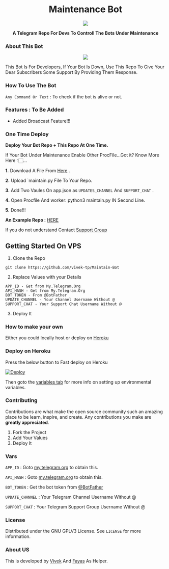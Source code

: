 <h1 align="center">Maintenance Bot</h1>
<p align="center">
  <a

<p align="center">
  <img src="https://telegra.ph/file/60fdc9e6682702bf4b471.jpg">
</p>
</a>
  <p align="center">
    <b>A Telegram Repo For Devs To Controll The Bots Under Maintenance</b>
    <br />

### About This Bot

<p align="center">
  <img src="https://telegra.ph/file/098e3e37d018743a7a407.jpg">
</p>

This Bot Is For Developers, If Your Bot Is Down, Use This Repo To Give Your Dear Subscribers Some Support By Providing Them Response.


### How To Use The Bot

`Any Command Or Text` : To check if the bot is alive or not.

### Features : To Be Added

- Added Broadcast Feature!!!

### One Time Deploy

**Deploy Your Bot Repo + This Repo At One Time.**

If Your Bot Under Maintenance Enable Other ProcFile...Got it? Know More Here 👇🏻...

**1.** Download A File From [Here](https://github.com/vivek-tp/Maintain-Bot/releases/download/Main/Maintain.py) .

**2.** Upload `maintain.py File To Your Repo.

**3.** Add Two Vaules On app.json as `UPDATES_CHANNEL` And `SUPPORT_CHAT` .

**4.** Open Procfile And  worker: python3 maintain.py IN Second Line.

**5.** Done!!!

**An Example Repo :** [HERE](https://github.com/WREPOS/gil)

If you do not understand Contact [Support Group](https://t.me/OpensourceTG)

## Getting Started On VPS

1. Clone the Repo
```
git clone https://github.com/vivek-tp/Maintain-Bot
```
2. Replace Values with your Details
```
APP_ID - Get from My.Telegram.Org
API_HASH - Get from My.Telegram.Org
BOT_TOKEN - From @BotFather
UPDATE_CHANNEL - Your Channel Username Without @
SUPPORT_CHAT - Your Support Chat Username Without @
```
3. Deploy It

### How to make your own

Either you could locally host or deploy on [Heroku](https://heroku.com)

### Deploy on Heroku

Press the below button to Fast deploy on Heroku

[![Deploy](https://www.herokucdn.com/deploy/button.svg)](https://heroku.com/deploy?template=https://github.com/vivek-tp/Maintain-Bot)

Then goto the <a href="#vars">variables tab</a> for more info on setting up environmental variables.


### Contributing

Contributions are what make the open source community such an amazing place to be learn, inspire, and create. Any contributions you make are **greatly appreciated**.

1. Fork the Project
2. Add Your Values
3. Deploy It

### Vars

`APP_ID` : Goto [my.telegram.org](https://my.telegram.org) to obtain this.

`API_HASH` : Goto [my.telegram.org](https://my.telegram.org) to obtain this.

`BOT_TOKEN` : Get the bot token from [@BotFather](https://telegram.dog/BotFather)

`UPDATE_CHANNEL` : Your Telegram Channel Username Without @

`SUPPORT_CHAT` : Your Telegram Support Group Username Without @

### License

Distributed under the GNU GPLV3 License. See `LICENSE` for more information.

### About US

This is developed by [Vivek](https://gitHub.com/Vivek-TP) And [Fayas](https://github.com/FayasNoushad) As Helper.
